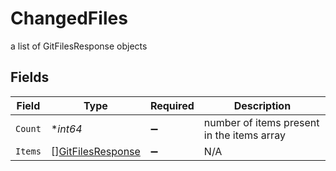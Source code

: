 # ChangedFiles

a list of GitFilesResponse objects


## Fields

| Field                                                         | Type                                                          | Required                                                      | Description                                                   |
| ------------------------------------------------------------- | ------------------------------------------------------------- | ------------------------------------------------------------- | ------------------------------------------------------------- |
| `Count`                                                       | **int64*                                                      | :heavy_minus_sign:                                            | number of items present in the items array                    |
| `Items`                                                       | [][GitFilesResponse](../../models/shared/gitfilesresponse.md) | :heavy_minus_sign:                                            | N/A                                                           |